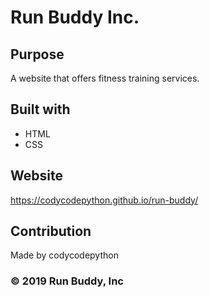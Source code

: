 # Run Buddy Inc.

## Purpose 
A website that offers fitness training services.

## Built with 
* HTML
* CSS

## Website 
https://codycodepython.github.io/run-buddy/

## Contribution
Made by codycodepython 

### &copy; 2019 Run Buddy, Inc

